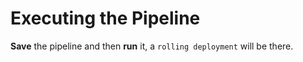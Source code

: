 # Executing the Pipeline

**Save** the pipeline and then **run** it, a `rolling deployment` will be there.
